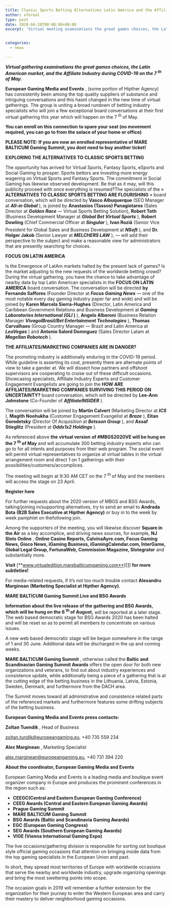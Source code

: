 ```yaml
---
title: Classic Sports Betting Alternatives Latin America and the Affiliate Marketing Industry additionally among the subjects at MBGSVE 2020 Virtual Conference
author: xforeal 
type: post
date: 2020-04-20T00:00:00+00:00
excerpt: 'Virtual meeting examinations the great games choices, the Latin American market, and the Affiliate Industry during COVID-19 on the seventh of May '


categories:
  - news

---
```

**_Virtual gathering examinations the great games choices, the Latin American market, and the Affiliate Industry during COVID-19 on the 7 <sup>th </sup> of May._** 

**European Gaming Media and Events** , (some portion of Hipther Agency) has consistently been among the top quality suppliers of substance and intriguing conversations and this hasnt changed in the new time of virtual gatherings. The group is uniting a broad rundown of betting industry specialists who will join a few exceptional board conversations at their first virtual gathering this year which will happen on the 7 <sup>th </sup> of May. 

**You can enroll on this connection**  **to spare your seat (no movement required, you can go to from the solace of your home or office)** 

**PLEASE NOTE: If you are now an enrolled representative of MARE BALTICUM Gaming Summit, you dont need to buy another ticket!** 

**EXPLORING THE ALTERNATIVES TO CLASSIC SPORTS BETTING** 

The opportunity has arrived for Virtual Sports, Fantasy Sports, eSports and Social Gaming to prosper. Sports bettors are investing more energy wagering on Virtual Sports and Fantasy Sports. The commitment in Social Gaming has likewise observed development. Be that as it may, will this publicity proceed with once everything is resumed?The specialists of the &#187; **ALTERNATIVES TO CLASSIC SPORTS BETTING ARE FLOURISHING** &#187; board conversation, which will be directed by **Vasco Albuquerque** (SEO Manager at **_All-in Global_** ), is joined by **Anastasios (Tassos) Panagiotaros** (Sales Director at **_Golden Race_** &#8212; Virtual Sports Betting Solution), **Robert Toth** (Business Development Manager at **_Global Bet Virtual Sports_** ), **Robert Dowling** (Chief Commercial Officer at **_Singular_** ), **Ivan Roziä** (Senior Vice President for Global Sales and Business Development at **_NSoft_** ), and **Dr. Holger Jakob** (Senior Lawyer at **_MELCHERS LAW_** ), &#8212; will add their perspective to the subject and make a reasonable view for administrators that are presently searching for choices. 

**FOCUS ON LATIN AMERICA** 

Is the Emergence of LatAm markets halted by the present lack of games? Is the market adjusting to the new requests of the worldwide betting crowd? During the virtual gathering, you have the chance to take advantage of nearby data by top Latin American specialists in the **FOCUS ON LATIN AMERICA** board conversation. The conversation will be directed **by Fernando Saffores** (Founder Director at **_Focus Gaming News_** &#8212; one of the most notable every day gaming industry paper far and wide) and will be joined by **Karen Marcela Sierra-Hughes** (Director, Latin America and Caribbean Government Relations and Business Development at **_Gaming Laboratories International (GLI_ )** ), **Angelo Alberoni** (Business Relation Manager **_VivagolBrasil/Bet Entertainment Technologies_** ), **Thomas Carvalhaes** (Group Country Manager &#8212; Brazil and Latin America at **_LeoVegas_** ) and **Antonio Salord Domnguez** (Sales Director Latam at **_Magellan Robotech_** ). 

**THE AFFILIATES/MARKETING COMPANIES ARE IN DANGER?** 

The promoting industry is additionally enduring in the COVID-19 period. While guideline is asserting its cost, presently there are alternate points of view to take a gander at. We will dissect how partners and offshoot supervisors are cooperating to cruise out of these difficult occasions. Showcasing specialists, Affiliate Industry Experts and Customer Engagement Evangelists are going to join the **HOW ARE AFFILIATES/MARKETING COMPANIES SURVIVING THIS PERIOD ON UNCERTAINTY?** board conversation, which will be directed by **Lee-Ann Johnstone** (Co-Founder of **_AffiliateINSIDER_** ). 

The conversation will be joined by **Martin Calvert** (Marketing Director at **_ICS_** ), **Magith Noohukha** (Customer Engagement Evangelist at **_Braze_** ), **Eitan Gorodetsky** (Director Of Acquisition at **_Betsson Group_** ), and **Assaf Stieglitz** (President at **_Odds1x2 Holdings_** ). 

As referenced above **the** **virtual version** **of #MBGS2020VE will be hung on the 7 <sup>th </sup> of May** and will accumulate 300 betting industry experts who can go to for all intents and purposes from their web program. The social event will permit virtual representatives to organize at virtual tables in the virtual arrangement room and direct 1 on 1 gatherings with their possibilities/customers/accomplices. 

The meeting will begin at 9:30 AM CET on the 7 <sup>th </sup> of May and the members will access the stage on 23 April. 

**Register here** 

For further requests about the 2020 version of MBGS and BSG Awards, talking/joining in/supporting alternatives, try to send an email to **Andrada Bota**  **(B2B Sales Executive at Hipther Agency)** or buy in to the week by week pamphlet on thefollowing join. 

Among the supporters of the meeting, you will likewise discover **Square in the Air** as a key accomplice, and driving news sources, for example, **NJ Slots Online** , **Online Casino Reports, CalvinaAyre.com, Focus Gaming News, Gioco News, iGaming Business, iGamingCalendar.com, InterGame, Global Legal Group, FortunaWeb, Commission Magazine, Slotegrator** and substantially more. 

**Visit** [**www.virtualedition.marebalticumgaming.com**][1] **for more subtleties!** 

For media-related requests, if it&#8217;s not too much trouble contact **Alexandru Marginean**  **(Marketing Specialist at Hipther Agency).** 

**MARE BALTICUM Gaming Summit Live and BSG Awards** 

**Information about the live release of the gathering and BSG Awards, which will be hung on the 6 <sup>th </sup> of August,** will be reported at a later stage. The web based democratic stage for BSG Awards 2020 has been halted and will be reset so as to permit all members to concentrate on various issues. 

A new web based democratic stage will be begun somewhere in the range of 1 and 30 June. Additional data will be discharged in the up and coming weeks. 

**MARE BALTICUM Gaming Summit** , otherwise called the **Baltic and Scandinavian Gaming Summit Awards** offers the open door for both new organizations and veterans, to find out about industry experiences and consistence update, while additionally being a piece of a gathering that is at the cutting edge of the betting business in the Lithuania, Latvia, Estonia, Sweden, Denmark, and furthermore from the DACH area. 

The Summit moves toward all administrative and consistence related parts of the referenced markets and furthermore features some drifting subjects of the betting business. 

**European Gaming Media and Events press contacts:** 

**Zoltan Tuendik** , Head of Business 

zoltan.tundik@europeangaming.eu, +40 735 559 234 

**Alex Marginean** , Marketing Specialist 

alex.marginean@europeangaming.eu, +40 731 394 220 

**About the coordinator, European Gaming Media and Events** 

European Gaming Media and Events is a leading media and boutique event organizer company in Europe and produces the prominent conferences in the region such as:

  * **CEEGC(Central and Eastern European Gaming Conference)**
  * **CEEG Awards (Central and Eastern European Gaming Awards)** 
  * **Prague Gaming Summit** 
  * **MARE BALTICUM Gaming Summit** 
  * **BSG Awards (Baltic and Scandinavia Gaming Awards)** 
  * **EGC (European Gaming Congress)** 
  * **SEG Awards (Southern European Gaming Awards)** 
  * **VIGE (Vienna International Gaming Expo)** 

The live occasions/gathering division is responsible for sorting out boutique style official gaming occasions that attention on bringing inside data from the top gaming specialists in the European Union and past. 

In short, they spread most territories of Europe with worldwide occasions that serve the nearby and worldwide industry, upgrade organizing openings and bring the most sweltering points into scope. 

The occasion goals in 2019 will remember a further extension for the organization for their journey to enter the Western European area and carry their mastery to deliver neighborhood gaming occasions.

 [1]: http://www.virtualedition.marebalticumgaming.com